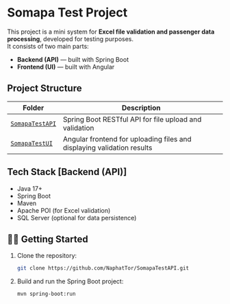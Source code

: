# Somapa Test Project

This project is a mini system for **Excel file validation and passenger data processing**, developed for testing purposes.  
It consists of two main parts:
- **Backend (API)** — built with Spring Boot
- **Frontend (UI)** — built with Angular

## Project Structure

| Folder | Description |
|--------|--------------|
| [`SomapaTestAPI`](https://github.com/NaphatTor/SomapaTestAPI.git) | Spring Boot RESTful API for file upload and validation |
| [`SomapaTestUI`](https://github.com/NaphatTor/SomapaTestUI.git) | Angular frontend for uploading files and displaying validation results |

## Tech Stack [Backend (API)]
- Java 17+
- Spring Boot
- Maven
- Apache POI (for Excel validation)
- SQL Server (optional for data persistence)

## 🏃‍♂️ Getting Started

1. Clone the repository:
   ```bash
   git clone https://github.com/NaphatTor/SomapaTestAPI.git
   ```

2. Build and run the Spring Boot project:
   ```bash
   mvn spring-boot:run
   ```
